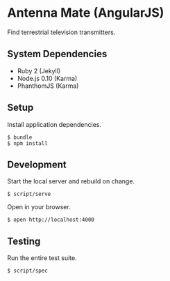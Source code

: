 # Antenna Mate (AngularJS)

Find terrestrial television transmitters.

## System Dependencies

* Ruby 2 (Jekyll)
* Node.js 0.10 (Karma)
* PhanthomJS (Karma)

## Setup

Install application dependencies.

    $ bundle
    $ npm install

## Development

Start the local server and rebuild on change.

    $ script/serve

Open in your browser.

    $ open http://localhost:4000

## Testing

Run the entire test suite.

    $ script/spec

